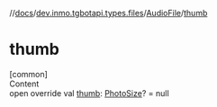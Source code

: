 //[docs](../../../index.md)/[dev.inmo.tgbotapi.types.files](../index.md)/[AudioFile](index.md)/[thumb](thumb.md)



# thumb  
[common]  
Content  
open override val [thumb](thumb.md): [PhotoSize](../-photo-size/index.md)? = null  



